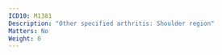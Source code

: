 ```yaml
---
ICD10: M1381
Description: "Other specified arthritis: Shoulder region"
Matters: No
Weight: 0
---
```



